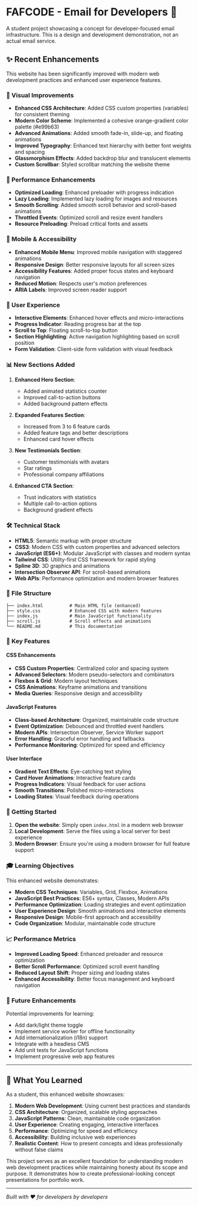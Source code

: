 # FAFCODE - Email for Developers 🚀

A student project showcasing a concept for developer-focused email infrastructure. This is a design and development demonstration, not an actual email service.

## ✨ Recent Enhancements

This website has been significantly improved with modern web development practices and enhanced user experience features.

### 🎨 Visual Improvements

- **Enhanced CSS Architecture**: Added CSS custom properties (variables) for consistent theming
- **Modern Color Scheme**: Implemented a cohesive orange-gradient color palette (#e99b63)
- **Advanced Animations**: Added smooth fade-in, slide-up, and floating animations
- **Improved Typography**: Enhanced text hierarchy with better font weights and spacing
- **Glassmorphism Effects**: Added backdrop blur and translucent elements
- **Custom Scrollbar**: Styled scrollbar matching the website theme

### 🚀 Performance Enhancements

- **Optimized Loading**: Enhanced preloader with progress indication
- **Lazy Loading**: Implemented lazy loading for images and resources
- **Smooth Scrolling**: Added smooth scroll behavior and scroll-based animations
- **Throttled Events**: Optimized scroll and resize event handlers
- **Resource Preloading**: Preload critical fonts and assets

### 📱 Mobile & Accessibility

- **Enhanced Mobile Menu**: Improved mobile navigation with staggered animations
- **Responsive Design**: Better responsive layouts for all screen sizes
- **Accessibility Features**: Added proper focus states and keyboard navigation
- **Reduced Motion**: Respects user's motion preferences
- **ARIA Labels**: Improved screen reader support

### 🎯 User Experience

- **Interactive Elements**: Enhanced hover effects and micro-interactions
- **Progress Indicator**: Reading progress bar at the top
- **Scroll to Top**: Floating scroll-to-top button
- **Section Highlighting**: Active navigation highlighting based on scroll position
- **Form Validation**: Client-side form validation with visual feedback

### 📊 New Sections Added

1. **Enhanced Hero Section**:
   - Added animated statistics counter
   - Improved call-to-action buttons
   - Added background pattern effects

2. **Expanded Features Section**:
   - Increased from 3 to 6 feature cards
   - Added feature tags and better descriptions
   - Enhanced card hover effects

3. **New Testimonials Section**:
   - Customer testimonials with avatars
   - Star ratings
   - Professional company affiliations

4. **Enhanced CTA Section**:
   - Trust indicators with statistics
   - Multiple call-to-action options
   - Background gradient effects

### 🛠 Technical Stack

- **HTML5**: Semantic markup with proper structure
- **CSS3**: Modern CSS with custom properties and advanced selectors
- **JavaScript (ES6+)**: Modular JavaScript with classes and modern syntax
- **Tailwind CSS**: Utility-first CSS framework for rapid styling
- **Spline 3D**: 3D graphics and animations
- **Intersection Observer API**: For scroll-based animations
- **Web APIs**: Performance optimization and modern browser features

### 📁 File Structure

```
├── index.html          # Main HTML file (enhanced)
├── style.css           # Enhanced CSS with modern features
├── index.js            # Main JavaScript functionality
├── scroll.js           # Scroll effects and animations
└── README.md           # This documentation
```

### 🎯 Key Features

#### CSS Enhancements
- **CSS Custom Properties**: Centralized color and spacing system
- **Advanced Selectors**: Modern pseudo-selectors and combinators
- **Flexbox & Grid**: Modern layout techniques
- **CSS Animations**: Keyframe animations and transitions
- **Media Queries**: Responsive design and accessibility

#### JavaScript Features
- **Class-based Architecture**: Organized, maintainable code structure
- **Event Optimization**: Debounced and throttled event handlers
- **Modern APIs**: Intersection Observer, Service Worker support
- **Error Handling**: Graceful error handling and fallbacks
- **Performance Monitoring**: Optimized for speed and efficiency

#### User Interface
- **Gradient Text Effects**: Eye-catching text styling
- **Card Hover Animations**: Interactive feature cards
- **Progress Indicators**: Visual feedback for user actions
- **Smooth Transitions**: Polished micro-interactions
- **Loading States**: Visual feedback during operations

### 🚀 Getting Started

1. **Open the website**: Simply open `index.html` in a modern web browser
2. **Local Development**: Serve the files using a local server for best experience
3. **Modern Browser**: Ensure you're using a modern browser for full feature support

### 🎓 Learning Objectives

This enhanced website demonstrates:

- **Modern CSS Techniques**: Variables, Grid, Flexbox, Animations
- **JavaScript Best Practices**: ES6+ syntax, Classes, Modern APIs
- **Performance Optimization**: Loading strategies and event optimization
- **User Experience Design**: Smooth animations and interactive elements
- **Responsive Design**: Mobile-first approach and accessibility
- **Code Organization**: Modular, maintainable code structure

### 📈 Performance Metrics

- **Improved Loading Speed**: Enhanced preloader and resource optimization
- **Better Scroll Performance**: Optimized scroll event handling
- **Reduced Layout Shift**: Proper sizing and loading states
- **Enhanced Accessibility**: Better focus management and keyboard navigation

### 🔮 Future Enhancements

Potential improvements for learning:
- Add dark/light theme toggle
- Implement service worker for offline functionality
- Add internationalization (i18n) support
- Integrate with a headless CMS
- Add unit tests for JavaScript functions
- Implement progressive web app features

---

## 🎯 What You Learned

As a student, this enhanced website showcases:

1. **Modern Web Development**: Using current best practices and standards
2. **CSS Architecture**: Organized, scalable styling approaches
3. **JavaScript Patterns**: Clean, maintainable code organization
4. **User Experience**: Creating engaging, interactive interfaces
5. **Performance**: Optimizing for speed and efficiency
6. **Accessibility**: Building inclusive web experiences
7. **Realistic Content**: How to present concepts and ideas professionally without false claims

This project serves as an excellent foundation for understanding modern web development practices while maintaining honesty about its scope and purpose. It demonstrates how to create professional-looking concept presentations for portfolio work.

---

*Built with ❤️ for developers by developers*
